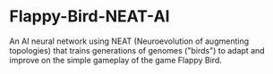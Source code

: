 # Flappy-Bird-NEAT-AI

An AI neural network using NEAT (Neuroevolution of augmenting topologies) that trains generations of genomes ("birds") to adapt and improve on the simple gameplay of the game Flappy Bird.
